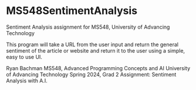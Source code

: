 # MS548SentimentAnalysis
Sentiment Analysis assignment for MS548, University of Advancing Technology

This program will take a URL from the user input and return the general sentiment of the article or website and return it to the user using a simple, easy to use UI.

Ryan Bachman
MS548, Advanced Programming Concepts and AI
University of Advancing Technology
Spring 2024, Grad 2
Assignment: Sentiment Analysis with A.I.
